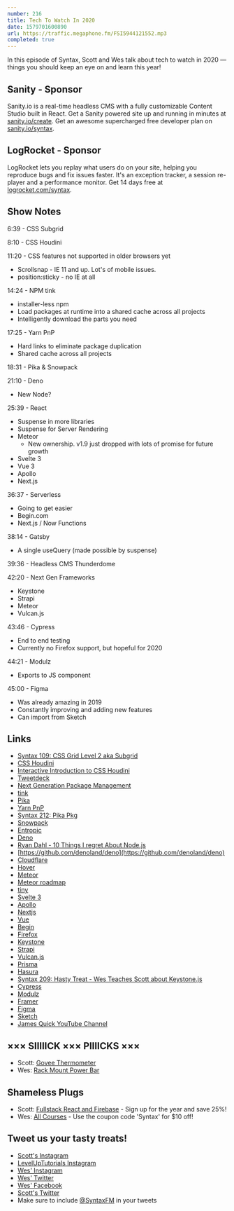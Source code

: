 ```yaml
---
number: 216
title: Tech To Watch In 2020
date: 1579701600890
url: https://traffic.megaphone.fm/FSI5944121552.mp3
completed: true
---
```


In this episode of Syntax, Scott and Wes talk about tech to watch in 2020 — things you should keep an eye on and learn this year!

## Sanity - Sponsor
Sanity.io is a real-time headless CMS with a fully customizable Content Studio built in React. Get a Sanity powered site up and running in minutes at [sanity.io/create](https://www.sanity.io/create). Get an awesome supercharged free developer plan on [sanity.io/syntax](https://www.sanity.io/syntax).

## LogRocket - Sponsor
LogRocket lets you replay what users do on your site, helping you reproduce bugs and fix issues faster. It's an exception tracker, a session re-player and a performance monitor. Get 14 days free at [logrocket.com/syntax](https://logrocket.com/syntax).

## Show Notes

6:39 - CSS Subgrid

8:10 - CSS Houdini

11:20 - CSS features not supported in older browsers yet

* Scrollsnap - IE 11 and up. Lot's of mobile issues.
* position:sticky - no IE at all

14:24 - NPM tink

* installer-less npm
* Load packages at runtime into a shared cache across all projects
* Intelligently download the parts you need

17:25 - Yarn PnP

* Hard links to eliminate package duplication
* Shared cache across all projects

18:31 - Pika & Snowpack

21:10 - Deno

* New Node?

25:39 - React

* Suspense in more libraries
* Suspense for Server Rendering
* Meteor
  * New ownership. v1.9 just dropped with lots of promise for future growth
* Svelte 3
* Vue 3
* Apollo
* Next.js

36:37 - Serverless

* Going to get easier
* Begin.com
* Next.js / Now Functions

38:14 - Gatsby

* A single useQuery (made possible by suspense)

39:36 - Headless CMS Thunderdome

42:20 - Next Gen Frameworks

* Keystone
* Strapi
* Meteor
* Vulcan.js

43:46 - Cypress

* End to end testing
* Currently no Firefox support, but hopeful for 2020

44:21 - Modulz

* Exports to JS component

45:00 - Figma

* Was already amazing in 2019
* Constantly improving and adding new features
* Can import from Sketch

## Links
* [Syntax 109: CSS Grid Level 2 aka Subgrid](https://syntax.fm/show/109/hasty-treat-css-grid-level-2-aka-subgrid)
* [CSS Houdini](https://developer.mozilla.org/en-US/docs/Web/Houdini)
* [Interactive Introduction to CSS Houdini](https://css-tricks.com/interactive-introduction-to-css-houdini/)
* [Tweetdeck](https://tweetdeck.twitter.com/)
* [Next Generation Package Management](https://blog.npmjs.org/post/178027064160/next-generation-package-management)
* [tink](https://www.npmjs.com/package/tink)
* [Pika](https://www.pika.dev/)
* [Yarn PnP](https://next.yarnpkg.com/features/pnp)
* [Syntax 212: Pika Pkg](https://syntax.fm/show/212/pika-pkg)
* [Snowpack](https://www.snowpack.dev/)
* [Entropic](https://www.entropic.dev/)
* [Deno](https://deno.land/)
* [Ryan Dahl - 10 Things I regret About Node.js](https://www.youtube.com/watch?v=M3BM9TB-8yA)
* [https://github.com/denoland/deno](https://github.com/denoland/deno)
* [Cloudflare](https://www.cloudflare.com/)
* [Hover](https://www.hover.com/)
* [Meteor](https://www.meteor.com/)
* [Meteor roadmap](https://github.com/meteor/meteor/blob/devel/Roadmap.md)
* [tiny](https://www.tinycapital.com/)
* [Svelte 3](https://svelte.dev/)
* [Apollo](https://www.apollographql.com/)
* [Nextjs](https://nextjs.org/)
* [Vue](https://vuejs.org/)
* [Begin](https://begin.com/)
* [Firefox](https://www.mozilla.org/en-US/firefox/new/?redirect_source=firefox-com)
* [Keystone](https://www.keystonejs.com/)
* [Strapi](https://strapi.io/)
* [Vulcan.js](http://vulcanjs.org/)
* [Prisma](https://www.prisma.io/)
* [Hasura](https://hasura.io/)
* [Syntax 209: Hasty Treat - Wes Teaches Scott about Keystone.js](https://syntax.fm/show/209/hasty-treat-wes-teaches-scott-about-keystone-js)
* [Cypress](https://www.cypress.io/)
* [Modulz](https://www.modulz.app/)
* [Framer](https://www.framer.com/)
* [Figma](https://www.figma.com/)
* [Sketch](https://www.sketch.com/)
* [James Quick YouTube Channel](https://www.youtube.com/channel/UC-T8W79DN6PBnzomelvqJYw)

## ××× SIIIIICK ××× PIIIICKS ×××
* Scott: [Govee Thermometer](https://amzn.to/2uQYFVz)
* Wes: [Rack Mount Power Bar](https://amzn.to/2QR3eHK) 

## Shameless Plugs
* Scott: [Fullstack React and Firebase](https://www.leveluptutorials.com/pro) - Sign up for the year and save 25%!
* Wes: [All Courses](https://wesbos.com/courses/) - Use the coupon code 'Syntax' for $10 off!

## Tweet us your tasty treats!
* [Scott's Instagram](https://www.instagram.com/stolinski/)
* [LevelUpTutorials Instagram](https://www.instagram.com/LevelUpTutorials/)
* [Wes' Instagram](https://www.instagram.com/wesbos/)
* [Wes' Twitter](https://twitter.com/wesbos)
* [Wes' Facebook](https://www.facebook.com/wesbos.developer)
* [Scott's Twitter](https://twitter.com/stolinski)
* Make sure to include [@SyntaxFM](https://twitter.com/SyntaxFM) in your tweets